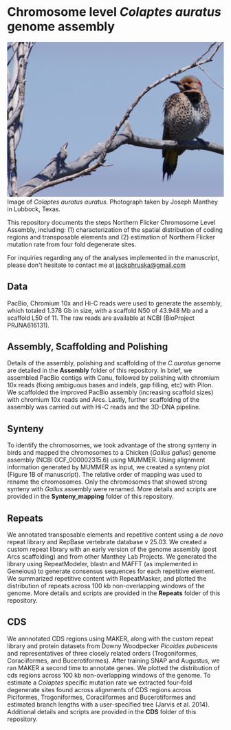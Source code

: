 # Chromosome level *Colaptes auratus* genome assembly 

![Image of Colaptes auratus](https://github.com/jphruska/Colaptes_genome/blob/master/JDM14726.jpg)
Image of *Colaptes auratus auratus*. Photograph taken by Joseph Manthey in Lubbock, Texas. 

This repository documents the steps  Northern Flicker Chromosome Level Assembly, including: (1) characterization of the spatial distribution of coding regions and transposable elements and (2) estimation of Northern Flicker mutation rate from four fold degenerate sites. 

For inquiries regarding any of the analyses implemented in the manuscript, please don't hesitate to contact me at jackphruska@gmail.com

## Data

PacBio, Chromium 10x and Hi-C reads were used to generate the assembly, which totaled 1.378 Gb in size, with a scaffold N50 of 43.948 Mb
and a scaffold L50 of 11. The raw reads are available at NCBI (BioProject PRJNA616131). 

## Assembly, Scaffolding and Polishing 

Details of the assembly, polishing and scaffolding of the *C.auratus* genome are detailed in the **Assembly** folder of this repository. In brief, we assembled PacBio contigs with Canu, followed by polishing with chromium 10x reads (fixing ambiguous bases and indels, gap filling, etc) with Pilon. We scaffolded the improved PacBio assembly (increasing scaffold sizes) with chromium 10x reads and Arcs. Lastly, further scaffolding of the assembly was carried out with Hi-C reads and the 3D-DNA pipeline.  

## Synteny 

To identify the chromosomes, we took advantage of the strong synteny in birds and mapped the chromosomes to a Chicken (*Gallus gallus*) genome assembly (NCBI GCF_000002315.6) using MUMMER. Using alignment information generated by MUMMER as input, we created a synteny plot (Figure 1B of manuscript). The relative order of mapping was used to rename the chromosomes. Only the chromosomes that showed strong synteny with *Gallus* assembly were renamed. More details and scripts are provided in the **Synteny_mapping** folder of this repository. 

## Repeats 

We annotated transposable elements and repetitive content using a *de novo* repeat library and RepBase vertebrate database v 25.03. We created a custom repeat library with an early version of the genome assembly (post Arcs scaffolding) and from other Manthey Lab Projects. We generated the library using RepeatModeler, blastn and MAFFT (as implemented in Geneious) to generate consensus sequences for each repetitive element. We summarized repetitive content with RepeatMasker, and plotted the distribution of repeats across 100 kb non-overlapping windows of the genome. More details and scripts are provided in the **Repeats** folder of this repository. 

## CDS

We annnotated CDS regions using MAKER, along with the custom repeat library and protein datasets from Downy Woodpecker *Picoides pubescens* and representatives of three closely related orders (Trogoniformes, Coraciiformes, and Bucerotiformes). After training SNAP and Augustus, we ran MAKER a second time to annotate genes. We plotted the distribution of cds regions across 100 kb non-overlapping windows of the genome. To estimate a *Colaptes* specific mutation rate we extracted four-fold degenerate sites found across alignments of CDS regions across Piciformes, Trogoniformes, Coraciiformes and Bucerotiformes and estimated branch lengths with a user-specified tree (Jarvis et al. 2014). Additional details and scripts are provided in the **CDS** folder of this repository. 





